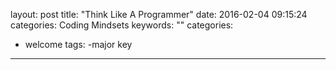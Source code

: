 layout: post
title:  "Think Like A Programmer"
date: 2016-02-04 09:15:24
categories: Coding Mindsets
keywords: ""
categories:
- welcome
tags: 
-major key
---